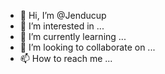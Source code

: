 - 👋 Hi, I’m @Jenducup
- 👀 I’m interested in ...
- 🌱 I’m currently learning ...
- 💞️ I’m looking to collaborate on ...
- 📫 How to reach me ...

<!---
Jenducup/Jenducup is a ✨ special ✨ repository because its `README.md` (this file) appears on your GitHub profile.
You can click the Preview link to take a look at your changes.
--->
